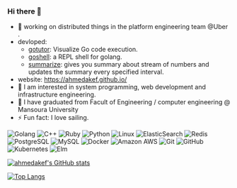 ### Hi there 👋

<!--
**ahmedakef/ahmedakef** is a ✨ _special_ ✨ repository because its `README.md` (this file) appears on your GitHub profile.
-->

- 🔭 working on distributed things in the platform engineering team @Uber .
- devloped:
    - [gotutor](https://github.com/ahmedakef/gotutor): Visualize Go code execution.
    - [goshell](https://github.com/ahmedakef/goshell): a REPL shell for golang.
    - [summarize](https://github.com/ahmedakef/summarize): gives you summary about stream of numbers and updates the summary every specified interval.
- website: https://ahmedakef.github.io/
- 🤔 I am interested in system programming, web development and infrastructure engineering.
- 🌱 I have graduated from Facult of Engineering / computer engineering @ Mansoura University
- ⚡ Fun fact: I love sailing.

![Golang](https://img.shields.io/badge/-Golang-gray?style=flat-square&logo=Go)
![C++](https://img.shields.io/badge/-C++-00599C?style=flat-square&logo=c)
![Ruby](https://img.shields.io/badge/-Ruby-red?style=flat-square&logo=Ruby)
![Python](https://img.shields.io/badge/-Python-black?style=flat-square&logo=Python)
![Linux](https://img.shields.io/badge/-Linux-gray?style=flat-square&logo=linux)
![ElasticSearch](https://img.shields.io/badge/-ElasticSearch-005571?style=flat-square&logo=elasticsearch)
![Redis](https://img.shields.io/badge/-Redis-gray?style=flat-square&logo=Redis)
![PostgreSQL](https://img.shields.io/badge/-PostgreSQL-336791?style=flat-square&logo=postgresql)
![MySQL](https://img.shields.io/badge/-MySQL-gray?style=flat-square&logo=mysql)
![Docker](https://img.shields.io/badge/-Docker-black?style=flat-square&logo=docker)
![Amazon AWS](https://img.shields.io/badge/Amazon%20AWS-232F3E?style=flat-square&logo=amazon-aws)
![Git](https://img.shields.io/badge/-Git-black?style=flat-square&logo=git)
![GitHub](https://img.shields.io/badge/-GitHub-181717?style=flat-square&logo=github)
![Kubernetes](https://img.shields.io/badge/-Kubernetes-gray?style=flat-square&logo=kubernetes)
![Elm](https://img.shields.io/badge/Elm-1293D8?logo=elm&logoColor=fff)



[![ahmedakef's GitHub stats](https://github-readme-stats.vercel.app/api?username=ahmedakef&count_private=true&show_icons=true&include_all_commits=true)](https://github.com/anuraghazra/github-readme-stats)

[![Top Langs](https://github-readme-stats.vercel.app/api/top-langs/?username=ahmedakef)](https://github.com/anuraghazra/github-readme-stats)
